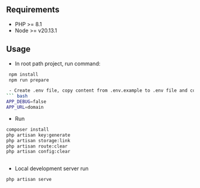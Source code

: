 
## Requirements
- PHP >= 8.1
- Node >= v20.13.1
## Usage
- In root path project, run command:
``` bash
 npm install
 npm run prepare

 - Create .env file, copy content from .env.example to .env file and config your database in .env:
``` bash
APP_DEBUG=false
APP_URL=domain
```
- Run

``` bash
composer install
php artisan key:generate
php artisan storage:link
php artisan route:clear
php artisan config:clear
	
```
- Local development server run

``` bash
php artisan serve
```

